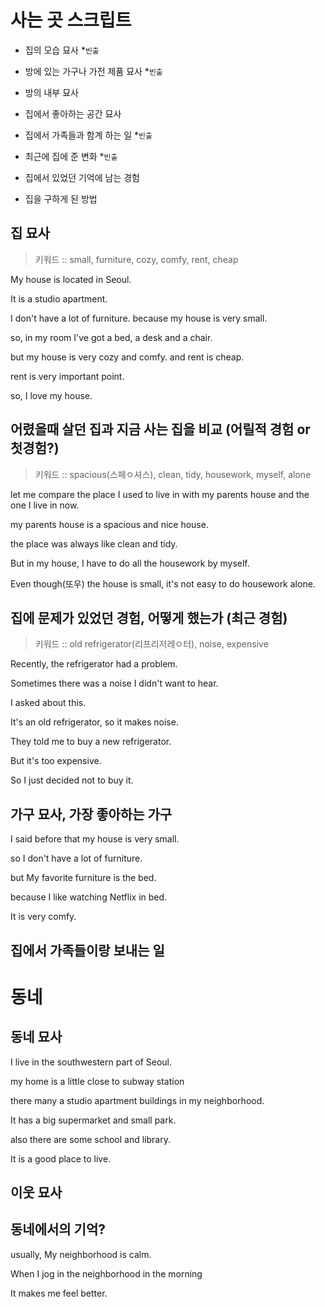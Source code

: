 # 사는 곳 스크립트

- 집의 모습 묘사 \*`빈출`
- 방에 있는 가구나 가전 제품 묘사 \*`빈출`
- 방의 내부 묘사

- 집에서 좋아하는 공간 묘사

- 집에서 가족들과 함계 하는 일 \*`빈출`

- 최근에 집에 준 변화 \*`빈출`
- 집에서 있었던 기억에 남는 경험

- 집을 구하게 된 방법

## 집 묘사

> 키워드 :: small, furniture, cozy, comfy, rent, cheap


My house is located in Seoul.

It is a studio apartment.

I don't have a lot of furniture.
because my house is very small.

so, in my room I've got a bed, a desk and a chair.

but my house is very cozy and comfy. and rent is cheap.

rent is very important point.

so, I love my house.


## 어렸을때 살던 집과 지금 사는 집을 비교 (어릴적 경험 or 첫경험?)

> 키워드 :: spacious(스페ㅇ셔스), clean, tidy, housework, myself, alone


let me compare the place I used to live in with my parents house and the one I live in now.

my parents house is a spacious and nice house.

the place was always like clean and tidy.

But in my house, I have to do all the housework by myself.

Even though(또우) the house is small, it's not easy to do housework alone.



## 집에 문제가 있었던 경험, 어떻게 했는가 (최근 경험)

> 키워드 :: old refrigerator(리프리저레ㅇ터), noise, expensive


Recently, the refrigerator had a problem.

Sometimes there was a noise I didn't want to hear.

I asked about this.

It's an old refrigerator, so it makes noise.

They told me to buy a new refrigerator.

But it's too expensive.

So I just decided not to buy it.

<!-- I live with noise. -->

## 가구 묘사, 가장 좋아하는 가구

I said before that my house is very small.

so I don't have a lot of furniture.

but My favorite furniture is the bed.

because I like watching Netflix in bed.

It is very comfy.



## 집에서 가족들이랑 보내는 일

# 동네

## 동네 묘사

I live in the southwestern part of Seoul.

my home is a little close to subway station

there many a studio apartment buildings in my neighborhood.

It has a big supermarket and small park.

also there are some school and library.

It is a good place to live.

## 이웃 묘사



## 동네에서의 기억?

usually, My neighborhood is calm.

When I jog in the neighborhood in the morning

It makes me feel better.

